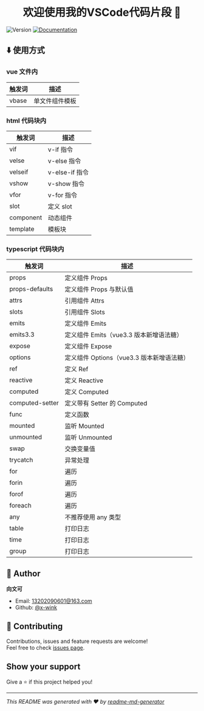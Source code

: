 <h1 align="center">欢迎使用我的VSCode代码片段 👋</h1>
<p>
  <img alt="Version" src="https://img.shields.io/badge/version-1.0.0-blue.svg?cacheSeconds=2592000" />
  <a href="https://github.com/x-wink/wink-snippets#readme" target="_blank">
    <img alt="Documentation" src="https://img.shields.io/badge/documentation-yes-brightgreen.svg" />
  </a>
</p>

## ⬇️ 使用方式

### vue 文件内

| 触发词 | 描述           |
| ------ | -------------- |
| vbase  | 单文件组件模板 |

### html 代码块内

| 触发词    | 描述           |
| --------- | -------------- |
| vif       | v-if 指令      |
| velse     | v-else 指令    |
| velseif   | v-else-if 指令 |
| vshow     | v-show 指令    |
| vfor      | v-for 指令     |
| slot      | 定义 slot      |
| component | 动态组件       |
| template  | 模板块         |

### typescript 代码块内

| 触发词          | 描述                                      |
| --------------- | ----------------------------------------- |
| props           | 定义组件 Props                            |
| props-defaults  | 定义组件 Props 与默认值                   |
| attrs           | 引用组件 Attrs                            |
| slots           | 引用组件 Slots                            |
| emits           | 定义组件 Emits                            |
| emits3.3        | 定义组件 Emits（vue3.3 版本新增语法糖）   |
| expose          | 定义组件 Expose                           |
| options         | 定义组件 Options（vue3.3 版本新增语法糖） |
| ref             | 定义 Ref                                  |
| reactive        | 定义 Reactive                             |
| computed        | 定义 Computed                             |
| computed-setter | 定义带有 Setter 的 Computed               |
| func            | 定义函数                                  |
| mounted         | 监听 Mounted                              |
| unmounted       | 监听 Unmounted                            |
| swap            | 交换变量值                                |
| trycatch        | 异常处理                                  |
| for             | 遍历                                      |
| forin           | 遍历                                      |
| forof           | 遍历                                      |
| foreach         | 遍历                                      |
| any             | 不推荐使用 any 类型                       |
| table           | 打印日志                                  |
| time            | 打印日志                                  |
| group           | 打印日志                                  |

## 👤 Author

**向文可**

-   Email: 13202090601@163.com
-   Github: [@x-wink](https://github.com/x-wink)

## 🤝 Contributing

Contributions, issues and feature requests are welcome!<br />Feel free to check [issues page](https://github.com/x-wink/wink-snippets/issues).

## Show your support

Give a ⭐️ if this project helped you!

---

_This README was generated with ❤️ by [readme-md-generator](https://github.com/kefranabg/readme-md-generator)_
